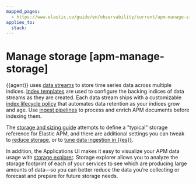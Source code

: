 ```yaml
---
mapped_pages:
  - https://www.elastic.co/guide/en/observability/current/apm-manage-storage.html
applies_to:
  stack:
---
```


# Manage storage [apm-manage-storage]

{{agent}} uses [data streams](data-streams.md) to store time series data across multiple indices. [Index templates](view-elasticsearch-index-template.md) are used to configure the backing indices of data streams as they are created. Each data stream ships with a customizable [index lifecycle policy](index-lifecycle-management.md) that automates data retention as your indices grow and age. Use [ingest pipelines](parse-data-using-ingest-pipelines.md) to process and enrich APM documents before indexing them.

The [storage and sizing guide](/solutions/observability/apps/storage-sizing-guide.md) attempts to define a "typical" storage reference for Elastic APM, and there are additional settings you can tweak to [reduce storage](reduce-storage.md), or to [tune data ingestion in {{es}}](tune-data-ingestion.md#apm-tune-elasticsearch).

In addition, the Applications UI makes it easy to visualize your APM data usage with [storage explorer](storage-explorer.md). Storage explorer allows you to analyze the storage footprint of each of your services to see which are producing large amounts of data—​so you can better reduce the data you’re collecting or forecast and prepare for future storage needs.

